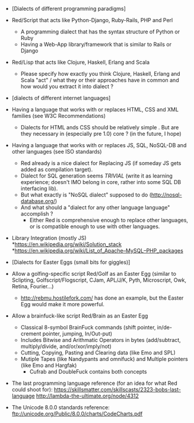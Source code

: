 * [Dialects of different programming paradigms]
* Red/Script that acts like Python-Django, Ruby-Rails, PHP and Perl
    * A programming dialect that has the syntax structure of Python or Ruby
    * Having a Web-App library/framework that is similar to Rails or Django
* Red/Lisp that acts like Clojure, Haskell, Erlang and Scala
    * Please specify how exactly you think Clojure, Haskell, Erlang and Scala "act" / what they or their approaches have in common and how would you extract it into dialect ?
* [dialects of different internet languages]
* Having a language that works with or replaces HTML, CSS and XML families (see W3C Recommendations)
    * Dialects for HTML ands CSS should be relatively simple . But are they necessary in (especially pre 1.0) core ? (in the future, I hope)
* Having a language that works with or replaces JS, SQL, NoSQL-DB and other languages (see ISO standards) 
    * Red already is a nice dialect for Replacing JS (if someday JS gets added as compilation target).
    * Dialect for SQL generation seems _TRIVIAL_ (write it as learning experience; doesn't IMO belong in core, rather into some SQL DB interfacing lib).
    * But what exactly is "NoSQL dialect" supposed to do (http://nosql-database.org/)
    * And what should a "dialect for any other language language" accomplish ?
        * Either Red is comprehensive enough to replace other languages, or is compatible enough to use with other languages.
* Library Integration (mostly JS)
    *https://en.wikipedia.org/wiki/Solution_stack
    *https://en.wikipedia.org/wiki/List_of_Apache–MySQL–PHP_packages
* [Dialects for Easter Eggs (small bits for giggles)]
* Allow a golfing-specific script Red/Golf as an Easter Egg (similar to Sclipting, Golfscript/Flogscript, CJam, APL/J/K, Pyth, Microscript, Owk, Retina, Fourier...)
    * http://rebmu.hostilefork.com/ has done an example, but the Easter Egg would make it more powerful.
* Allow a brainfuck-like script Red/Brain as an Easter Egg
    * Classical 8-symbol BrainFuck commands (shift pointer, in/de-crement pointer, jumping, In/Out-put)
    * Includes Bitwise and Arithmatic Operators in bytes (add/subtract, multiply/divide, and/or/xor/imply/not)
    * Cutting, Copying, Pasting and Clearing data (like Emo and SPL)
    * Mutiple Tapes (like Nandypants and omnifuck) and  Multiple pointers (like Emo and Hargfak)
        * Cufrab and DoubleFuck contains both concepts

* The last programming language reference (for an idea for what Red could shoot for): https://skillsmatter.com/skillscasts/2323-bobs-last-language http://lambda-the-ultimate.org/node/4312
* The Unicode 8.0.0 standards reference: ftp://unicode.org/Public/8.0.0/charts/CodeCharts.pdf